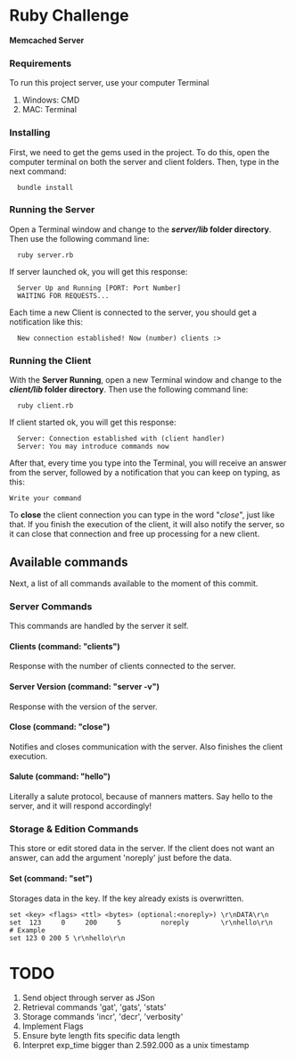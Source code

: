 # Ruby Challenge
**Memcached Server**

### Requirements
To run this project server, use your computer Terminal
1. Windows: CMD
2. MAC: Terminal

### Installing
First, we need to get the gems used in the project. To do this, open the computer terminal on both the server and client folders.
Then, type in the next command:
```
  bundle install
```

### Running the Server
Open a Terminal window and change to the **_server/lib_ folder directory**. Then use the following command line:
```
  ruby server.rb
```

If server launched ok, you will get this response:
```
  Server Up and Running [PORT: Port Number]
  WAITING FOR REQUESTS...
```
Each time a new Client is connected to the server, you should get a notification like this:
```
  New connection established! Now (number) clients :>
```


### Running the Client
With the **Server Running**, open a new Terminal window and change to the **_client/lib_ folder directory**. Then use the following command line:
```
  ruby client.rb
```

If client started ok, you will get this response:
```
  Server: Connection established with (client handler)
  Server: You may introduce commands now
```
After that, every time you type into the Terminal, you will receive an answer from the server, followed by a notification that you can keep on typing, as this:
```
Write your command
```

To **close** the client connection you can type in the word "*close*", just like that. If you finish the execution of the client, it will also notify the server, so it can close that connection and free up processing for a new client.

## Available commands

Next, a list of all commands available to the moment of this commit.

### Server Commands
This commands are handled by the server it self.
#### Clients (command: "clients")
Response with the number of clients connected to the server.
#### Server Version (command: "server -v")
Response with the version of the server.
#### Close (command: "close")
Notifies and closes communication with the server. Also finishes the client execution.
#### Salute (command: "hello")
Literally a salute protocol, because of manners matters. Say hello to the server, and it will respond accordingly!

### Storage & Edition Commands
This store or edit stored data in the server. If the client does not want an answer, can add the argument 'noreply' just before the data.
#### Set (command: "set")
Storages data in the key. If the key already exists is overwritten.

```
set <key> <flags> <ttl> <bytes> (optional:<noreply>) \r\nDATA\r\n
set  123     0     200     5          noreply        \r\nhello\r\n
# Example
set 123 0 200 5 \r\nhello\r\n
```

# TODO

1. Send object through server as JSon
2. Retrieval commands 'gat', 'gats', 'stats'
3. Storage commands 'incr', 'decr', 'verbosity'
4. Implement Flags
5. Ensure byte length fits specific data length
6. Interpret exp_time bigger than 2.592.000 as a unix timestamp
